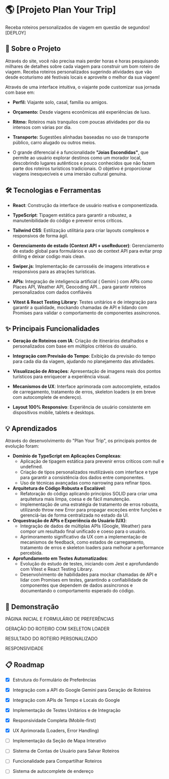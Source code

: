 # 🌎 [Projeto Plan Your Trip]

Receba roteiros personalizados de viagem em questão de segundos! [DEPLOY]

## 📖 Sobre o Projeto

Através do site, você não precisa mais perder horas e horas pesquisando milhares de detalhes sobre cada viagem para construir um bom roteiro de viagem. Receba roteiros personalizados sugerindo atividades que vão desde ecoturismo até festivais locais e aproveite o melhor da sua viagem!

Através de uma interface intuitiva, o viajante pode customizar sua jornada com base em:
* **Perfil:** Viajante solo, casal, família ou amigos.
* **Orçamento:** Desde viagens econômicas até experiências de luxo.
* **Ritmo:** Roteiros mais tranquilos com poucas atividades por dia ou intensos com várias por dia.
* **Transporte:** Sugestões alinhadas baseadas no uso de transporte público, carro alugado ou outros meios.

* O grande diferencial é a funcionalidade **"Joias Escondidas"**, que permite ao usuário explorar destinos como um morador local, descobrindo lugares autênticos e pouco conhecidos que não fazem parte dos roteiros turísticos tradicionais. O objetivo é proporcionar viagens inesquecíveis e uma imersão cultural genuína.

## 🛠️ Tecnologias e Ferramentas

 - **React**: Construção da interface de usuário reativa e componentizada.

 - **TypeScript**: Tipagem estática para garantir a robustez, a manutenibilidade do código e prevenir erros críticos.

 - **Tailwind CSS**: Estilização utilitária para criar layouts complexos e responsivos de forma ágil.

 - **Gerenciamento de estado (Context API + useReducer)**: Gerenciamento de estado global para formulários e uso de context API para evitar prop drilling e deixar codigo mais clean.

 - **Swiper.js**: Implementação de carrosséis de imagens interativos e responsivos para as atrações turísticas.

 - **APIs**: Integração de inteligencia artificial ( Gemini ) com  APIs como Places API, Weather API, Geocoding API... para garantir roteiros personalizados com dados confiáveis

 - **Vitest & React Testing Library**: Testes unitários e de integração para garantir a qualidade, mockando chamadas de API e lidando com Promises para validar o comportamento de componentes assíncronos.

## ✨ Principais Funcionalidades
 - **Geração de Roteiros com IA**: Criação de itinerários detalhados e personalizados com base em múltiplos critérios do usuário.

 - **Integração com Previsão do Tempo**: Exibição da previsão do tempo para cada dia da viagem, ajudando no planejamento das atividades.

 - **Visualização de Atrações**: Apresentação de imagens reais dos pontos turísticos para enriquecer a experiência visual.

 - **Mecanismos de UX**: Interface aprimorada com autocomplete, estados de carregamento, tratamento de erros, skeleton loaders (e em breve com autocomplete de endereço).

 - **Layout 100% Responsivo**: Experiência de usuário consistente em dispositivos mobile, tablets e desktops.

## 💡 Aprendizados
Através do desenvolvimento do "Plan Your Trip", os principais pontos de evolução foram:

 - **Domínio de TypeScript em Aplicações Complexas**:
   - Aplicação de tipagem estática para prevenir erros críticos com null e undefined.
   - Criação de tipos personalizados reutilizáveis com interface e type para garantir a consistência dos dados entre componentes.
   - Uso de técnicas avançadas como narrowing para refinar tipos.
 - **Arquitetura de Código Robusta e Escalável**:
   - Refatoração do código aplicando princípios SOLID para criar uma arquitetura mais limpa, coesa e de fácil manutenção.
   - Implementação de uma estratégia de tratamento de erros robusta, utilizando throw new Error para propagar exceções entre funções e gerenciá-las de forma centralizada no estado da UI.
 - **Orquestração de APIs e Experiência do Usuário (UX)**:
   - Integração de dados de múltiplas APIs (Google, Weather) para compor um resultado final unificado e coeso para o usuário.
   - Aprimoramento significativo da UX com a implementação de mecanismos de feedback, como estados de carregamento, tratamento de erros e skeleton loaders para melhorar a performance percebida.
 - **Aprofundamento em Testes Automatizados**:
   - Evolução do estudo de testes, iniciando com Jest e aprofundando com Vitest e React Testing Library.
   - Desenvolvimento de habilidades para mockar chamadas de API e lidar com Promises em testes, garantindo a confiabilidade de componentes que dependem de dados assíncronos e documentando o comportamento esperado do código.

## 📱 Demonstração

PÁGINA INICIAL E FORMULÁRIO DE PREFERÊNCIAS


GERAÇÃO DO ROTEIRO COM SKELETON LOADER


RESULTADO DO ROTEIRO PERSONALIZADO


RESPONSIVIDADE


## 📋 Roadmap
 - [x] Estrutura do Formulário de Preferências

 - [x] Integração com a API do Google Gemini para Geração de Roteiros

 - [x] Integração com APIs de Tempo e Locais do Google

 - [x] Implementação de Testes Unitários e de Integração

 - [x] Responsividade Completa (Mobile-first)

 - [x] UX Aprimorada (Loaders, Error Handling)

 - [ ] Implementação da Seção de Mapa Interativo

 - [ ] Sistema de Contas de Usuário para Salvar Roteiros

 - [ ] Funcionalidade para Compartilhar Roteiros
 - [ ] Sistema de autocomplete de endereço




